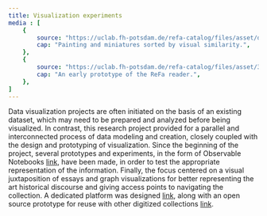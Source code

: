 ```yaml
---
title: Visualization experiments
media : [
    {
        source: "https://uclab.fh-potsdam.de/refa-catalog/files/asset/d25193a136394037b266f43cdc4aa5682c82b2db.png",
        cap: "Painting and miniatures sorted by visual similarity.",
    },
    {
        source: "https://uclab.fh-potsdam.de/refa-catalog/files/asset/3990aa4021c25cf826bc9297ebb4868a6b300689.gif",
        cap: "An early prototype of the ReFa reader.",
    },
]
---
```


Data visualization projects are often initiated on the basis of an existing dataset, which may need to be prepared and analyzed before being visualized. In contrast, this research project provided for a parallel and interconnected process of data modeling and creation, closely coupled with the design and prototyping of visualization. Since the beginning of the project, several prototypes and experiments, in the form of Observable Notebooks [link](https://observablehq.com/collection/@sinanatra/refa), have been made, in order to test the appropriate representation of the information.
Finally, the focus centered on a visual juxtaposition of essays and graph visualizations for better representing the art historical discourse and giving access points to navigating the collection. A dedicated platform was designed [link](https://refareader.fh-potsdam.de/), along with an open source prototype for reuse with other digitized collections [link](https://github.com/uclab-potsdam/refa-reader-template).
